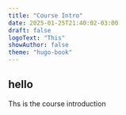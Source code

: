 ```yaml
---
title: "Course Intro"
date: 2025-01-25T21:40:02-03:00
draft: false
logoText: "This"
showAuthor: false
theme: "hugo-book"
---
```


## hello

Ths is the course introduction